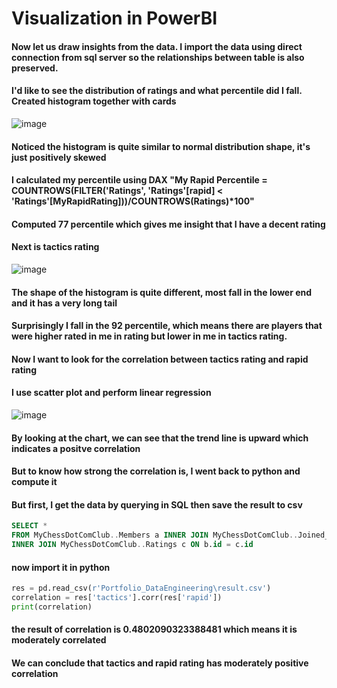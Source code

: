# Visualization in PowerBI
#### Now let us draw insights from the data. I import the data using direct connection from sql server so the relationships between table is also preserved. 
#### I'd like to see the distribution of ratings and what percentile did I fall. Created histogram together with cards

![image](https://github.com/NeilBacs/DataEngineeringProjects/assets/107451251/2650905d-6c14-47b1-a84b-52b020ff0bf0)
#### Noticed the histogram is quite similar to normal distribution shape, it's just positively skewed
#### I calculated my percentile using DAX "My Rapid Percentile = COUNTROWS(FILTER('Ratings', 'Ratings'[rapid] < 'Ratings'[MyRapidRating]))/COUNTROWS(Ratings)*100"
#### Computed 77 percentile which gives me insight that I have a decent rating

#### Next is tactics rating 

![image](https://github.com/NeilBacs/DataEngineeringProjects/assets/107451251/f22fb469-5181-42be-a194-33af76f8e9cc)

#### The shape of the histogram is quite different, most fall in the lower end and it has a very long tail
#### Surprisingly I fall in the 92 percentile, which means there are players that were higher rated in me in rating but lower in me in tactics rating.


#### Now I want to look for the correlation between tactics rating and rapid rating
#### I use scatter plot and perform linear regression

![image](https://github.com/NeilBacs/DataEngineeringProjects/assets/107451251/6b5de2af-3c39-4278-85f0-37f656fa45b7)

#### By looking at the chart, we can see that the trend line is upward which indicates a positve correlation
#### But to know how strong the correlation is, I went back to python and compute it

#### But first, I get the data by querying in SQL then save the result to csv
```sql
SELECT *
FROM MyChessDotComClub..Members a INNER JOIN MyChessDotComClub..Joined_Details b ON a.member_id = b.id
INNER JOIN MyChessDotComClub..Ratings c ON b.id = c.id
```
#### now import it in python
```python
res = pd.read_csv(r'Portfolio_DataEngineering\result.csv')
correlation = res['tactics'].corr(res['rapid'])
print(correlation)
```
#### the result of correlation is 0.4802090323388481 which means it is moderately correlated 
#### We can conclude that tactics and rapid rating has moderately positive correlation
